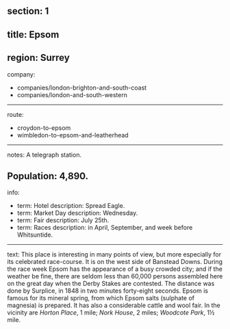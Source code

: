 section: 1
----
title: Epsom
----
region: Surrey
----
company:
- companies/london-brighton-and-south-coast
- companies/london-and-south-western
----
route:
- croydon-to-epsom
- wimbledon-to-epsom-and-leatherhead
----
notes: A telegraph station.

Population: 4,890.
----
info:
- term: Hotel
  description: Spread Eagle.
- term: Market Day
  description: Wednesday.
- term: Fair
  description: July 25th.
- term: Races
  description: in April, September, and week before Whitsuntide.
----
text: This place is interesting in many points of view, but more especially for its celebrated race-course. It is on the west side of Banstead Downs. During the race week Epsom has the appearance of a busy crowded city; and if the weather be fine, there are seldom less than 60,000 persons assembled here on the great day when the Derby Stakes are contested. The distance was done by Surplice, in 1848 in two minutes forty-eight seconds. Epsom is famous for its mineral spring, from which Epsom salts (sulphate of magnesia) is prepared. It has also a considerable cattle and wool fair. In the vicinity are *Horton Place*, 1 mile; *Nork House*, 2 miles; *Woodcote Park*, 1½ mile.
